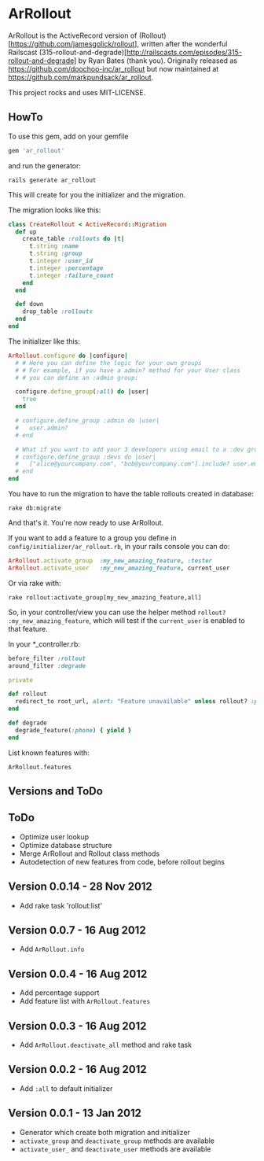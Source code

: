 # ArRollout

ArRollout is the ActiveRecord version of (Rollout)[https://github.com/jamesgolick/rollout], written
after the wonderful Railscast (315-rollout-and-degrade)[http://railscasts.com/episodes/315-rollout-and-degrade]
by Ryan Bates (thank you).
Originally released as https://github.com/doochoo-inc/ar_rollout but now maintained at https://github.com/markpundsack/ar_rollout.


This project rocks and uses MIT-LICENSE.

## HowTo

To use this gem, add on your gemfile

```ruby
gem 'ar_rollout'
```

and run the generator:

    rails generate ar_rollout

This will create for you the initializer and the migration.

The migration looks like this:

```ruby
class CreateRollout < ActiveRecord::Migration
  def up
    create_table :rollouts do |t|
      t.string :name
      t.string :group
      t.integer :user_id
      t.integer :percentage
      t.integer :failure_count
    end
  end

  def down
    drop_table :rollouts
  end
end
```

The initializer like this:

```ruby
ArRollout.configure do |configure|
  # # Here you can define the logic for your own groups
  # # For example, if you have a admin? method for your User class
  # # you can define an :admin group:

  configure.define_group(:all) do |user|
    true
  end

  # configure.define_group :admin do |user|
  #   user.admin?
  # end

  # What if you want to add your 3 developers using email to a :dev group?
  # configure.define_group :devs do |user|
  #   ["alice@yourcompany.com", "bob@yourcompany.com"].include? user.email
  # end
end
```

You have to run the migration to have the table rollouts created in database:

    rake db:migrate

And that's it. You're now ready to use ArRollout.

If you want to add a feature to a group you define in `config/initializer/ar_rollout.rb`, in your rails console
you can do:

```ruby
ArRollout.activate_group  :my_new_amazing_feature, :tester
ArRollout.activate_user   :my_new_amazing_feature, current_user
```

Or via rake with:

```
rake rollout:activate_group[my_new_amazing_feature,all]
```

So, in your controller/view you can use the helper method `rollout? :my_new_amazing_feature`, which will test if the
`current_user` is enabled to that feature.

In your *_controller.rb:

```ruby
before_filter :rollout
around_filter :degrade

private

def rollout
  redirect_to root_url, alert: "Feature unavailable" unless rollout? :phone
end

def degrade
  degrade_feature(:phone) { yield }
end
```

List known features with:

`ArRollout.features`

## Versions and ToDo

## ToDo

- Optimize user lookup
- Optimize database structure
- Merge ArRollout and Rollout class methods
- Autodetection of new features from code, before rollout begins

## Version 0.0.14 - 28 Nov 2012
- Add rake task 'rollout:list'

## Version 0.0.7 - 16 Aug 2012
- Add `ArRollout.info`

## Version 0.0.4 - 16 Aug 2012
- Add percentage support
- Add feature list with `ArRollout.features`

## Version 0.0.3 - 16 Aug 2012
- Add `ArRollout.deactivate_all` method and rake task

## Version 0.0.2 - 16 Aug 2012
- Add `:all` to default initializer

## Version 0.0.1 - 13 Jan 2012
- Generator which create both migration and initializer
- `activate_group` and `deactivate_group` methods are available
- `activate_user_` and `deactivate_user` methods are available

